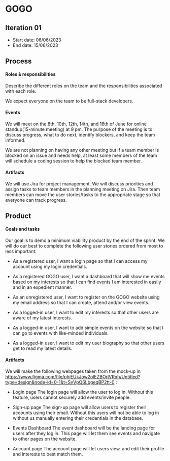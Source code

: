 # GOGO

## Iteration 01

- Start date: 06/06/2023
- End date: 15/06/2023

## Process

#### Roles & responsibilities

Describe the different roles on the team and the responsibilities associated with each role.

We expect everyone on the team to be full-stack developers.

#### Events

We will meet on the 8th, 10th, 12th, 14th, and 16th of June for online standup(15-minute meeting) at 9 pm. The
purpose of the meeting is to discuss progress, what to do next, identify blockers, and keep the team informed.

We are not planning on having any other meeting but if a team member is blocked on an issue and needs help, at least some members of the team will schedule a coding session to help the blocked team member.

#### Artifacts

We will use Jira for project management.
We will discuss priorities and assign tasks to team members in the planning meeting on Jira. Then team members can move the user stories/tasks to the appropriate stage so that everyone can track progress.

## Product

#### Goals and tasks

Our goal is to demo a minimum viability product by the end of the sprint. We will do our best to complete the following user stories ordered from most to less important:

- ​As a registered user, I want a login page so that I can access my account using my login credentials.

- As a registered GOGO user, I want a dashboard that will show me events based on my interests so that I can find events I am interested in easily and in an expedient manner.

- As an unregistered user, I want to register on the GOGO website using my email address so that I can create, attend and/or view events.

- As a logged-in user, I want to edit my interests so that other users are aware of my latest interests.

- As a logged-in user, I want to add simple events on the website so that I can go to events with like-minded individuals.

- As a logged-in user, I want to edit my user biography so that other users get to read my latest details.

#### Artifacts

We will make the following webpages taken from the mock-up in https://www.figma.com/file/phjEUkJow2olEZBOrIVRqh/Untitled?type=design&node-id=0-1&t=SyVpQ6LbgeqBP2tt-0 :

- Login page
  The login page will allow the user to log in. Without this feature, users cannot securely add events/invite people.

- Sign-up page
  The sign-up page will allow users to register their accounts using their email. Without this users will not be able to log in without us manually entering their credentials in the database.

- Events Dashboard
  The event dashboard will be the landing page for users after they log in. This page will let them see events and navigate to other pages on the website.

- Account page
  The account page will let users view, and edit their profile and interests to best match them.
